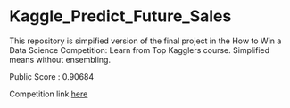 # Kaggle_Predict_Future_Sales

This repository is simpified version of the final project in the How to Win a Data Science Competition: Learn from Top Kagglers course. Simplified means without ensembling.

Public Score : 0.90684

Competition link  [here](https://www.kaggle.com/c/competitive-data-science-predict-future-sales)
